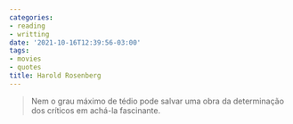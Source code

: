 ```yaml
---
categories:
- reading
- writting
date: '2021-10-16T12:39:56-03:00'
tags:
- movies
- quotes
title: Harold Rosenberg
---
```


> Nem o grau máximo de tédio pode salvar uma obra da determinação dos críticos em achá-la fascinante.